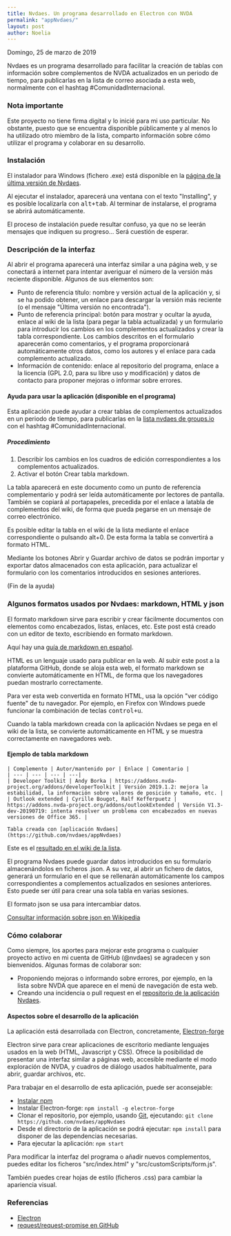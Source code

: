 ```yaml
---
title: Nvdaes. Un programa desarrollado en Electron con NVDA
permalink: "appNvdaes/"
layout: post
author: Noelia
---
```


<footer>Domingo, 25 de marzo de 2019</footer>

Nvdaes es un programa desarrollado para facilitar la creación de tablas con información sobre complementos de NVDA actualizados en un periodo de tiempo, para publicarlas en la lista de correo asociada a esta web, normalmente con el hashtag #ComunidadInternacional.

### **Nota importante** ###

Este proyecto no tiene firma digital y lo inicié para mi uso particular. No obstante, puesto que se encuentra disponible públicamente y al menos lo ha utilizado otro miembro de la lista, comparto información sobre cómo utilizar el programa y colaborar en su desarrollo.


### Instalación ###

El instalador para Windows (fichero .exe) está disponible en la [página de la última versión de Nvdaes](https://github.com/nvdaes/appNvdaes/releases/latest).

Al ejecutar el instalador, aparecerá una ventana con el texto "Installing", y es posible localizarla con <kbd>alt+tab</kbd>. Al terminar de instalarse, el programa se abrirá automáticamente.

El proceso de instalación puede resultar confuso, ya que no se leerán mensajes que indiquen su progreso... Será cuestión de esperar.

### Descripción de la interfaz ###

Al abrir el programa aparecerá una interfaz similar a una página web, y se conectará a internet para intentar averiguar el número de la versión más reciente disponible. Algunos de sus elementos son:

- Punto de referencia título: nombre y versión actual de la aplicación y, si se ha podido obtener, un enlace para descargar la versión más reciente (o el mensaje "Última versión no encontrada").
- Punto de referencia principal: botón para mostrar y ocultar la ayuda, enlace al wiki de la lista (para pegar la tabla actualizada) y un formulario para introducir los cambios en los complementos actualizados y crear la tabla correspondiente. Los cambios descritos en el formulario aparecerán como comentarios, y el programa proporcionará automáticamente otros datos, como los autores y el enlace para cada complemento actualizado.
- Información de contenido: enlace al repositorio del programa, enlace a la licencia (GPL 2.0, para su libre uso y modificación) y datos de contacto para proponer mejoras o informar sobre errores.

#### Ayuda para usar la aplicación (disponible en el programa) ####

Esta aplicación puede ayudar a crear tablas de complementos actualizados en un periodo de tiempo, para publicarlas en la [lista nvdaes de groups.io](https://nvdaes.groups.io/g/lista) con el hashtag #ComunidadInternacional.

##### Procedimiento #####

1. Describir los cambios en los cuadros de edición correspondientes a los complementos actualizados.
2. Activar el botón Crear tabla markdown.

La tabla aparecerá en este documento como un punto de referencia complementario y podrá ser leída automáticamente por lectores de pantalla. También se copiará al portapapeles, precedida por el enlace a latabla de complementos del wiki, de forma que pueda pegarse en un mensaje de correo electrónico.

Es posible editar la tabla en el wiki de la lista mediante el enlace correspondiente o pulsando alt+0. De esta forma la tabla se convertirá a formato HTML.

Mediante los botones Abrir y Guardar archivo de datos se podrán importar y exportar datos almacenados con esta aplicación, para actualizar el formulario con los comentarios introducidos en sesiones anteriores.

(Fin de la ayuda)

### Algunos formatos usados por Nvdaes: markdown, HTML y json ###

El formato markdown sirve para escribir y crear fácilmente documentos con elementos como encabezados, listas, enlaces, etc. Este post está creado con un editor de texto, escribiendo en formato markdown.

Aquí hay una [guía de markdown en español](https://markdown.es/).

HTML es un lenguaje usado para publicar en la web. Al subir este post a la plataforma GitHub, donde se aloja esta web, el formato markdown se convierte automáticamente en HTML, de forma que los navegadores puedan mostrarlo correctamente.

Para ver esta web convertida en formato HTML, usa la opción "ver código fuente" de tu navegador. Por ejemplo, en Firefox con Windows puede funcionar la combinación de teclas <kbd>control+u</kbd>.

Cuando la tabla markdown creada con la aplicación Nvdaes se pega en el wiki de la lista, se convierte automáticamente en HTML y se muestra correctamente en navegadores web.

#### Ejemplo de tabla markdown ####

```
| Complemento | Autor/mantenido por | Enlace | Comentario |
| --- | --- | --- | ---|
| Developer Toolkit | Andy Borka | https://addons.nvda-project.org/addons/developerToolkit | Versión 2019.1.2: mejora la estabilidad, la información sobre valores de posición y tamaño, etc. |
| Outlook extended | Cyrille Bougot, Ralf Kefferpuetz | https://addons.nvda-project.org/addons/outlookExtended | Versión V1.3-dev-20190719: intenta resolver un problema con encabezados en nuevas versiones de Office 365. |

Tabla creada con [aplicación Nvdaes](https://github.com/nvdaes/appNvdaes)

```

Este es el [resultado en el wiki de la lista](https://nvdaes.groups.io/g/lista/wiki/Actualizaci%C3%B3n-de-complementos-%23ComunidadInternacional/58947).

El programa Nvdaes puede guardar datos introducidos en su formulario almacenándolos en ficheros .json. A su vez, al abrir un fichero de datos, generará un formulario en el que se rellenarán automáticamente los campos correspondientes a complementos actualizados en sesiones anteriores. Esto puede ser útil para crear una sola tabla en varias sesiones.

El formato json se usa para intercambiar datos.

[Consultar información sobre json en Wikipedia](https://es.wikipedia.org/wiki/JSON)

### Cómo colaborar ###

Como siempre, los aportes para mejorar este programa o cualquier proyecto activo en mi cuenta de GitHub (@nvdaes) se agradecen y son bienvenidos. Algunas formas de colaborar son:

- Proponiendo mejoras o informando sobre errores, por ejemplo, en la lista sobre NVDA que aparece en el menú de navegación de esta web.
- Creando una incidencia o pull request en el [repositorio de la aplicación Nvdaes](https://github.com/nvdaes/appNvdaes).

#### Aspectos sobre el desarrollo de la aplicación ####

La aplicación está desarrollada con Electron, concretamente, [Electron-forge](https://www.npmjs.com/package/electron-forge)

Electron sirve para crear aplicaciones de escritorio mediante lenguajes usados en la web (HTML, Javascript y CSS). Ofrece la posibilidad de presentar una interfaz similar a páginas web, accesible mediante el modo exploración de NVDA, y cuadros de diálogo usados habitualmente, para abrir, guardar archivos, etc.

Para trabajar en el desarrollo de esta aplicación, puede ser aconsejable:

- [Instalar npm](https://nodejs.org/en/)
- Instalar Electron-forge: `npm install -g electron-forge`
- Clonar el repositorio, por ejemplo, usando [Git](https://git-scm.com/), ejecutando: `git clone https://github.com/nvdaes/appNvdaes`
- Desde el directorio de la aplicación se podrá ejecutar: `npm install` para disponer de las dependencias necesarias.
- Para ejecutar la aplicación: `npm start`

Para modificar la interfaz del programa o añadir nuevos complementos, puedes editar los ficheros "src/index.html" y "src/customScripts/form.js".

También puedes crear hojas de estilo (ficheros .css) para cambiar la apariencia visual.

### Referencias ###

- [Electron](https://electronjs.org/)
- [request/request-promise en GitHub](https://github.com/request/request-promise)


